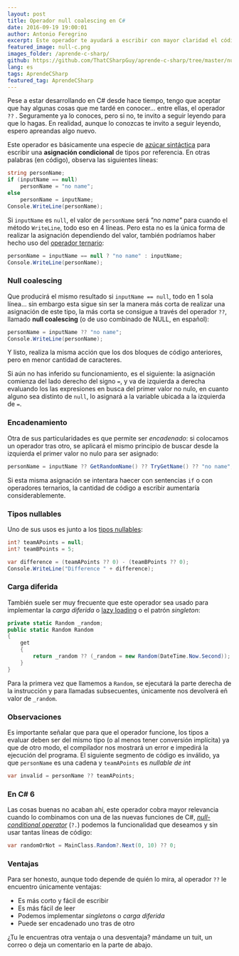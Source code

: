 ```yaml
---
layout: post
title: Operador null coalescing en C#
date: 2016-09-19 19:00:01
author: Antonio Feregrino
excerpt: Este operador te ayudará a escribir con mayor claridad el código, al tiempo que te ahorras escribir algunos cuantos ifs en tu código.
featured_image: null-c.png
images_folder: /aprende-c-sharp/
github: https://github.com/ThatCSharpGuy/aprende-c-sharp/tree/master/nullcoalescing
lang: es
tags: AprendeCSharp
featured_tag: AprendeCSharp
---
```


Pese a estar desarrollando en C# desde hace tiempo, tengo que aceptar que hay algunas cosas que me tardé en conocer... entre ellas, el operador `??` . Seguramente ya lo conoces, pero si no, te invito a seguir leyendo para que lo hagas. En realidad, aunque lo conozcas te invito a seguir leyendo, espero apreandas algo nuevo.

Este operador es básicamente una especie de <a href="../../tv/azucar-sintactica" target="_blank">azúcar sintáctica</a> para escribir una **asignación condicional** de tipos por referencia. En otras palabras (en código), observa las siguientes líneas:

```csharp  
string personName;
if (inputName == null)
    personName = "no name";
else
    personName = inputName;
Console.WriteLine(personName);
```  

Si `inputName` es `null`, el valor de `personName` será *"no name"* para cuando el método `WriteLine`, todo eso en 4 líneas. Pero esta no es la única forma de realizar la asignación dependiendo del valor, también podríamos haber hecho uso del <a href="https://msdn.microsoft.com/en-us/library/be21c7hw(VS.94).aspx" target="_blank">operador ternario</a>:  

```csharp  
personName = inputName == null ? "no name" : inputName;
Console.WriteLine(personName);
```  

### Null coalescing

Que producirá el mismo resultado si `inputName == null`, todo en 1 sola línea... sin embargo esta sigue sin ser la manera más corta de realizar una asignación de este tipo, la más corta se consigue a través del operador `??`, llamado **null coalescing** (o de uso combinado de NULL, en español):

```csharp  
personName = inputName ?? "no name";
Console.WriteLine(personName);
```  

Y listo, realiza la misma acción que los dos bloques de código anteriores, pero en menor cantidad de caracteres.

Si aún no has inferido su funcionamiento, es el siguiente: la asignación comienza del lado derecho del signo `=`, y va de izquierda a derecha evaluando los las expresiones en busca del primer valor no nulo, en cuanto alguno sea distinto de `null`, lo asignará a la variable ubicada a la izquierda de `=`.  

### Encadenamiento

Otra de sus particularidades es que permite ser *encadenado*: si colocamos un operador tras otro, se aplicará el mismo principio de buscar desde la izquierda el primer valor no nulo para ser asignado:  

```csharp  
personName = inputName ?? GetRandomName() ?? TryGetName() ?? "no name";
```  

Si esta misma asignación se intentara haecer con sentencias `if` o con operadores ternarios, la cantidad de código a escribir aumentaría considerablemente.

### Tipos nullables   

Uno de sus usos es junto a los <a href="../tipos-nullables-en-c-sharp">tipos nullables</a>: 

```csharp  
int? teamAPoints = null;
int? teamBPoints = 5;

var difference = (teamAPoints ?? 0) - (teamBPoints ?? 0);
Console.WriteLine("Difference " + difference);
```  

### Carga diferida
También suele ser muy frecuente que este operador sea usado para implementar la *carga diferida* o <a href="https://es.wikipedia.org/wiki/Lazy_loading" target="_blank">lazy loading</a> o el patrón *singleton*:

```csharp  
private static Random _random;
public static Random Random
{
    get
    {
        return _random ?? (_random = new Random(DateTime.Now.Second));
    }
}
```  

Para la primera vez que llamemos a `Random`, se ejecutará la parte derecha de la instrucción y para llamadas subsecuentes, únicamente nos devolverá eñ valor de `_random`.

### Observaciones

Es importante señalar que para que el operador funcione, los tipos a evaluar deben ser del mismo tipo (o al menos tener conversión implícita) ya que de otro modo, el compilador nos mostrará un error e impedirá la ejecución del programa. El siguiente segmento de código es inválido, ya que `personName` es una cadena y `teamAPoints` es *nullable de int*

```csharp  
var invalid = personName ?? teamAPoints;
```  

### En C# 6  
Las cosas buenas no acaban ahí, este operador cobra mayor relevancia cuando lo combinamos con una de las nuevas funciones de C#, <a href="../c-sharp-seis/#null-conditional-operator" target="_blank"><em>null-conditional operator</em></a> (`?.`) podemos la funcionalidad que deseamos y sin usar tantas líneas de código:

```csharp  
var randomOrNot = MainClass.Random?.Next(0, 10) ?? 0;
```  

### Ventajas  
Para ser honesto, aunque todo depende de quién lo mira, al operador `??` le encuentro únicamente ventajas:  

 - Es más corto y fácil de escribir  
 - Es más fácil de leer
 - Podemos implementar *singletons* o *carga diferida*
 - Puede ser encadenado uno tras de otro

¿Tu le encuentras otra ventaja o una desventaja? mándame un tuit, un correo o deja un comentario en la parte de abajo.
